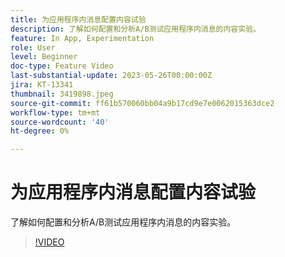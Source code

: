 ```yaml
---
title: 为应用程序内消息配置内容试验
description: 了解如何配置和分析A/B测试应用程序内消息的内容实验。
feature: In App, Experimentation
role: User
level: Beginner
doc-type: Feature Video
last-substantial-update: 2023-05-26T00:00:00Z
jira: KT-13341
thumbnail: 3419898.jpeg
source-git-commit: ff61b570060bb04a9b17cd9e7e0062015363dce2
workflow-type: tm+mt
source-wordcount: '40'
ht-degree: 0%

---
```



# 为应用程序内消息配置内容试验

了解如何配置和分析A/B测试应用程序内消息的内容实验。

>[!VIDEO](https://video.tv.adobe.com/v/3419898/?learn=on)
